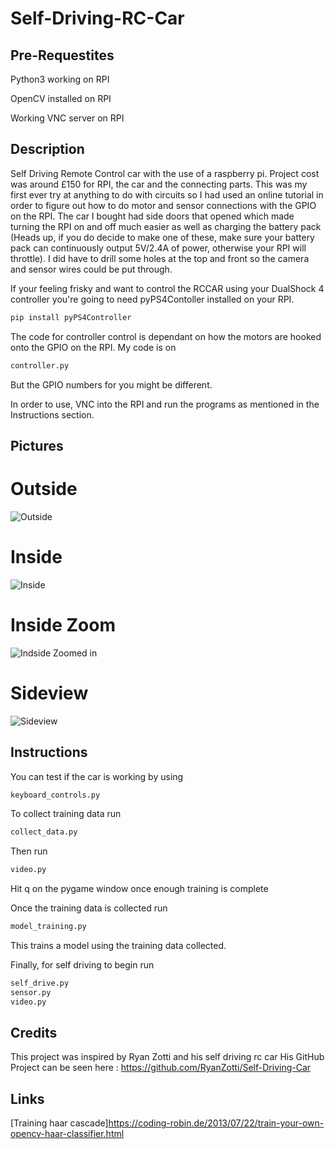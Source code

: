 # Self-Driving-RC-Car

## Pre-Requestites
Python3 working on RPI

OpenCV installed on RPI

Working VNC server on RPI


## Description
Self Driving Remote Control car with the use of a raspberry pi. Project cost was around £150 for RPI, the car and the connecting parts. This was my first ever try at anything to do with circuits so I had used an online tutorial in order to figure out how to do motor and sensor connections with the GPIO on the RPI. The car I bought had side doors that opened which made turning the RPI on and off much easier as well as charging the battery pack (Heads up, if you do decide to make one of these, make sure your battery pack can continuously output 5V/2.4A of power, otherwise your RPI will throttle). I did have to drill some holes at the top and front so the camera and sensor wires could be put through.

If your feeling frisky and want to control the RCCAR using your DualShock 4 controller you're going to need pyPS4Contoller installed on your RPI.
```bash
pip install pyPS4Controller
```
The code for controller control is dependant on how the motors are hooked onto the GPIO on the RPI. My code is on 
```bash
controller.py
```
But the GPIO numbers for you might be different.


In order to use, VNC into the RPI and run the programs as mentioned in the Instructions section.

## Pictures 

# Outside 
![Outside](https://raw.githubusercontent.com/ChiragVJ/Self-Driving-RC-Car/master/car%20pics/outside.jpg)
# Inside
![Inside](https://github.com/ChiragVJ/Self-Driving-RC-Car/blob/master/car%20pics/inside.jpg)
# Inside Zoom
![Indside Zoomed in](https://raw.githubusercontent.com/ChiragVJ/Self-Driving-RC-Car/master/car%20pics/inside%20zoom.jpg)
# Sideview
![Sideview](https://raw.githubusercontent.com/ChiragVJ/Self-Driving-RC-Car/master/car%20pics/sideview.jpg)

## Instructions

You can test if the car is working by using

```bash
keyboard_controls.py
```
To collect training data run

```bash
collect_data.py
```
Then run
```bash
video.py
```
Hit q on the pygame window once enough training is complete

Once the training data is collected run
```bash
model_training.py
```
This trains a model using the training data collected.

Finally, for self driving to begin run
```bash
self_drive.py
sensor.py
video.py
```

## Credits
This project was inspired by Ryan Zotti and his self driving rc car
His GitHub Project can be seen here : https://github.com/RyanZotti/Self-Driving-Car

## Links

[Training haar cascade]https://coding-robin.de/2013/07/22/train-your-own-opencv-haar-classifier.html
